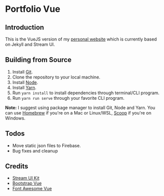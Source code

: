 # Portfolio Vue

## Introduction

This is the VueJS version of my [personal website](https://rotsenacob.com) which is currently based on Jekyll and Stream UI.

## Building from Source

1. Install [Git](https://git-scm.com/).
2. Clone the repository to your local machine.
3. Install [Node](https://nodejs.org/en/).
4. Install [Yarn](https://yarnpkg.org).
5. Run `yarn install` to install dependencies through terminal/CLI program.
6. Run `yarn run serve` through your favorite CLI program.

 **Note:** I suggest using package manager to install Git, Node and Yarn. You can use [Homebrew](httsp://brew.sh) if you're on a Mac or Linux/WSL, [Scoop](https://scoop.sh) if you're on Windows.


## Todos

* Move static json files to Firebase.
* Bug fixes and cleanup

## Credits

* [Stream UI Kit](https://htmlstream.com/templates/stream-ui-kit)
* [Bootstrap Vue](https://bootstrap-vue.js.org/)
* [Font Awesome Vue](https://github.com/FortAwesome/vue-fontawesome)